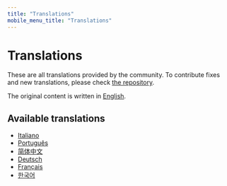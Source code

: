```yaml
---
title: "Translations"
mobile_menu_title: "Translations"
---
```


# Translations
These are all translations provided by the community. To contribute fixes and new translations, please check [the repository](https://github.com/ziglang/www.ziglang.org/).

The original content is written in [English](/).

## Available translations

- [Italiano](../it/)
- [Português](../pt/)
- [简体中文](../zh/)
- [Deutsch](../de/)
- [Français](../fr/)
- [한국어](../ko/)
